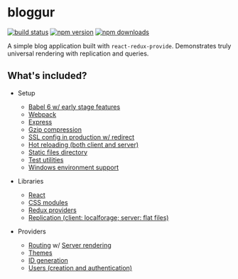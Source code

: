 # bloggur

[![build status](https://img.shields.io/travis/loggur/bloggur/master.svg?style=flat-square)](https://travis-ci.org/loggur/bloggur) [![npm version](https://img.shields.io/npm/v/bloggur.svg?style=flat-square)](https://www.npmjs.com/package/bloggur)
[![npm downloads](https://img.shields.io/npm/dm/bloggur.svg?style=flat-square)](https://www.npmjs.com/package/bloggur)

A simple blog application built with `react-redux-provide`. Demonstrates truly universal rendering with replication and queries.


## What's included?

- Setup
  - [Babel 6 w/ early stage features](https://babeljs.io/)
  - [Webpack](https://webpack.github.io/)
  - [Express](http://expressjs.com/)
  - [Gzip compression](https://www.npmjs.com/package/compression)
  - [SSL config in production w/ redirect](https://github.com/loggur/bloggur/blob/master/server.production.js)
  - [Hot reloading (both client and server)](https://github.com/gaearon/react-transform-hmr)
  - [Static files directory](http://expressjs.com/en/starter/static-files.html)
  - [Test utilities](https://mochajs.org/)
  - [Windows environment support](https://github.com/benoror/better-npm-run)

- Libraries
  - [React](https://facebook.github.io/react/)
  - [CSS modules](https://github.com/css-modules/css-modules)
  - [Redux providers](https://github.com/loggur/react-redux-provide)
  - [Replication (client: localforage; server: flat files)](https://github.com/loggur/redux-replicate)

- Providers
  - [Routing](https://github.com/loggur/provide-router) w/ [Server rendering](https://github.com/loggur/provide-page)
  - [Themes](https://github.com/loggur/provide-theme)
  - [ID generation](https://github.com/loggur/provide-id-gen)
  - [Users (creation and authentication)](https://github.com/loggur/provide-user)
